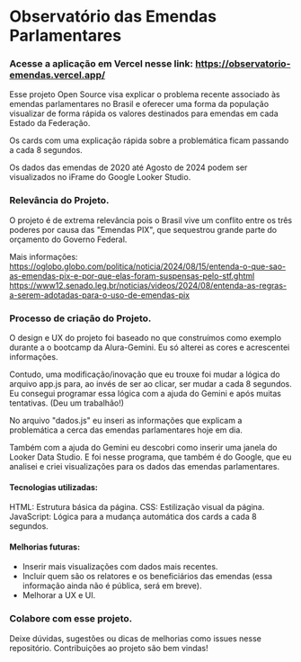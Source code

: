 # Observatório das Emendas Parlamentares

### Acesse a aplicação em Vercel nesse link: https://observatorio-emendas.vercel.app/ 

Esse projeto Open Source visa explicar o problema recente associado às emendas parlamentares no Brasil e oferecer uma forma da população visualizar de forma rápida os valores destinados para emendas em cada Estado da Federação. 

Os cards com uma explicação rápida sobre a problemática ficam passando a cada 8 segundos. 

Os dados das emendas de 2020 até Agosto de 2024 podem ser visualizados no iFrame do Google Looker Studio. 

### Relevância do Projeto. 
O projeto é de extrema relevância pois o Brasil vive um conflito entre os três poderes por causa das "Emendas PIX", que sequestrou grande parte do orçamento do Governo Federal.  

Mais informações: 
https://oglobo.globo.com/politica/noticia/2024/08/15/entenda-o-que-sao-as-emendas-pix-e-por-que-elas-foram-suspensas-pelo-stf.ghtml
https://www12.senado.leg.br/noticias/videos/2024/08/entenda-as-regras-a-serem-adotadas-para-o-uso-de-emendas-pix 

### Processo de criação do Projeto. 
O design e UX do projeto foi baseado no que construímos como exemplo durante a o bootcamp da Alura-Gemini. Eu só alterei as cores e acrescentei informações.

Contudo, uma modificação/inovação que eu trouxe foi mudar a lógica do arquivo app.js para, ao invés de ser ao clicar, ser mudar a cada 8 segundos. Eu consegui programar essa lógica com a ajuda do Gemini e após muitas tentativas. (Deu um trabalhão!) 

No arquivo "dados.js" eu inseri as informações que explicam a problemática a cerca das emendas parlamentares hoje em dia. 

Também com a ajuda do Gemini eu descobri como inserir uma janela do Looker Data Studio. E foi nesse programa, que também é do Google, que eu analisei e criei visualizações para os dados das emendas parlamentares. 

#### Tecnologias utilizadas: 
HTML: Estrutura básica da página. 
CSS: Estilização visual da página. 
JavaScript: Lógica para a mudança automática dos cards a cada 8 segundos.

#### Melhorias futuras: 
- Inserir mais visualizações com dados mais recentes.
- Incluir quem são os relatores e os beneficiários das emendas (essa informação ainda não é pública, será em breve).
- Melhorar a UX e UI.

### Colabore com esse projeto. 
Deixe dúvidas, sugestões ou dicas de melhorias como issues nesse repositório.
Contribuições ao projeto são bem vindas! 
